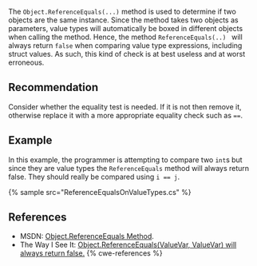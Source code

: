 The `Object.ReferenceEquals(...)` method is used to determine if two objects are the same instance. Since the method takes two objects as parameters, value types will automatically be boxed in different objects when calling the method. Hence, the method `ReferenceEquals(..) ` will always return `false` when comparing value type expressions, including struct values. As such, this kind of check is at best useless and at worst erroneous.


## Recommendation
Consider whether the equality test is needed. If it is not then remove it, otherwise replace it with a more appropriate equality check such as `==`.


## Example
In this example, the programmer is attempting to compare two `int`s but since they are value types the `ReferenceEquals` method will always return false. They should really be compared using `i == j`.

{% sample src="ReferenceEqualsOnValueTypes.cs" %}

## References
* MSDN: [Object.ReferenceEquals Method](http://msdn.microsoft.com/en-us/library/system.object.referenceequals.aspx).
* The Way I See It: [Object.ReferenceEquals(ValueVar, ValueVar) will always return false.](https://docs.microsoft.com/en-us/archive/blogs/vijaysk/object-referenceequalsvaluevar-valuevar-will-always-return-false)
{% cwe-references %}
